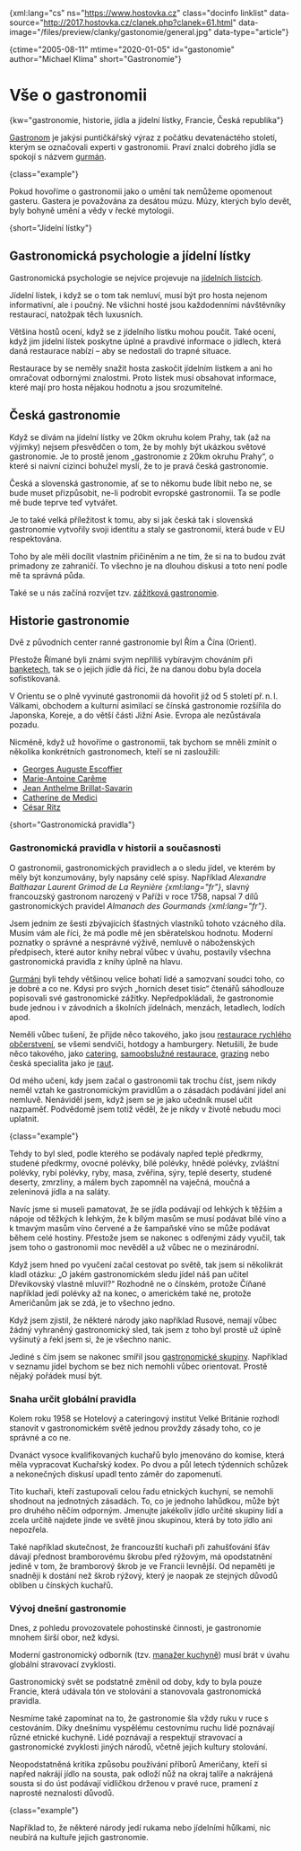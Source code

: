 
{xml:lang="cs" ns="https://www.hostovka.cz" class="docinfo linklist" data-source="http://2017.hostovka.cz/clanek.php?clanek=61.html" data-image="/files/preview/clanky/gastonomie/general.jpg" data-type="article"}

{ctime="2005-08-11" mtime="2020-01-05" id="gastonomie" author="Michael Klíma" short="Gastronomie"}

# Vše o gastronomii

{kw="gastronomie, historie, jídla a jídelní lístky, Francie, Česká republika"}

[Gastronom](gastronomove) je jakýsi puntičkářský výraz z počátku devatenáctého století, kterým se označovali experti v gastronomii. Praví znalci dobrého jídla se spokojí s názvem [gurmán](gastronomove#gurman).

{class="example"}

Pokud hovoříme o gastronomii jako o umění tak nemůžeme opomenout gasteru. Gastera je považována za desátou múzu. Múzy, kterých bylo devět, byly bohyně umění a vědy v řecké mytologii.

{short="Jídelní lístky"}

## Gastronomická psychologie a jídelní lístky

Gastronomická psychologie se nejvíce projevuje na [jídelních lístcích](popis_jidel_na_jidelnich_listcich).

Jídelní lístek, i když se o tom tak nemluví, musí být pro hosta nejenom informativní, ale i poučný. Ne všichni hosté jsou každodenními návštěvníky restaurací, natožpak těch luxusních.

Většina hostů ocení, když se z jídelního lístku mohou poučit. Také ocení, když jim jídelní lístek poskytne úplné a pravdivé informace o jídlech, která daná restaurace nabízí – aby se nedostali do trapné situace. 

Restaurace by se neměly snažit hosta zaskočit jídelním lístkem a ani ho omračovat odbornými znalostmi. Proto lístek musí obsahovat informace, které mají pro hosta nějakou hodnotu a jsou srozumitelné.

## Česká gastronomie

Když se dívám na jídelní lístky ve 20km okruhu kolem Prahy, tak (až na výjimky) nejsem přesvědčen o tom, že by mohly být ukázkou světové gastronomie. Je to prostě jenom „gastronomie z 20km okruhu Prahy“, o které si naivní cizinci bohužel myslí, že to je pravá česká gastronomie.

Česká a slovenská gastronomie, ať se to někomu bude líbit nebo ne, se bude muset přizpůsobit, ne-li podrobit evropské gastronomii. Ta se podle mě bude teprve teď vytvářet.

Je to také velká příležitost k tomu, aby si jak česká tak i slovenská gastronomie vytvořily svoji identitu a staly se gastronomií, která bude v EU respektována.

Toho by ale měli docílit vlastním přičiněním a ne tím, že si na to budou zvát primadony ze zahraničí. To všechno je na dlouhou diskusi a toto není podle mě ta správná půda.

Také se u nás začíná rozvíjet tzv. [zážitková gastronomie](zazitkova_gastonomie).

## Historie gastronomie

Dvě z původních center ranné gastronomie byl Řím a Čína (Orient).

Přestože Římané byli známi svým nepříliš vybíravým chováním při [banketech](banket), tak se o jejich jídle dá říci, že na danou dobu byla docela sofistikovaná.

V Orientu se o plně vyvinuté gastronomii dá hovořit již od 5 století př. n. l. Válkami, obchodem a kulturní asimilací se čínská gastronomie rozšířila do Japonska, Koreje, a do větší části Jižní Asie. Evropa ale nezůstávala pozadu.

Nicméně, když už hovoříme o gastronomii, tak bychom se mněli zmínit o několika konkrétních gastronomech, kteří se ni zasloužili:

 - [Georges Auguste Escoffier](auguste_escoffier)
 - [Marie-Antoine Carême](careme)
 - [Jean Anthelme Brillat-Savarin](co_chutna_cizincum#brillat-savarin)
 - [Catherine de Medici](catherine_de_medici)
 - [César Ritz](cesar_ritz)

{short="Gastronomická pravidla"}

### Gastronomická pravidla v historii a současnosti

O gastronomii, gastronomických pravidlech a o sledu jídel, ve kterém by měly být konzumovány, byly napsány celé spisy. Například _Alexandre Balthazar Laurent Grimod de La Reynière {xml:lang="fr"}_, slavný francouzský gastronom narozený v Paříži v roce 1758, napsal 7 dílů gastronomických pravidel _Almanach des Gourmands {xml:lang="fr"}_.

Jsem jedním ze šesti zbývajících šťastných vlastníků tohoto vzácného díla. Musím vám ale říci, že má podle mě jen sběratelskou hodnotu. Moderní poznatky o správné a nesprávné výživě, nemluvě o náboženských předpisech, které autor knihy nebral vůbec v úvahu, postavily všechna gastronomická pravidla z knihy úplně na hlavu.

[Gurmáni](gastronomove#gurman) byli tehdy většinou velice bohatí lidé a samozvaní soudci toho, co je dobré a co ne. Kdysi pro svých „horních deset tisíc“ čtenářů sáhodlouze popisovali své gastronomické zážitky. Nepředpokládali, že gastronomie bude jednou i v závodních a školních jídelnách, menzách, letadlech, lodích apod.

Neměli vůbec tušení, že přijde něco takového, jako jsou [restaurace rychlého občerstvení](mc_donalds), se všemi sendviči, hotdogy a hamburgery. Netušili, že bude něco takového, jako [catering](catering), [samoobslužné restaurace](samoobsluzna_restaurace), [grazing](pracovni_obedy#grazing) nebo česká specialita jako je [raut](catering).

Od mého učení, kdy jsem začal o gastronomii tak trochu číst, jsem nikdy neměl vztah ke gastronomickým pravidlům a o zásadách podávání jídel ani nemluvě. Nenáviděl jsem, když jsem se je jako učedník musel učit nazpaměť. Podvědomě jsem totiž věděl, že je nikdy v životě nebudu moci uplatnit.

{class="example"}

Tehdy to byl sled, podle kterého se podávaly napřed teplé předkrmy, studené předkrmy, ovocné polévky, bílé polévky, hnědé polévky, zvláštní polévky, rybí polévky, ryby, masa, zvěřina, sýry, teplé deserty, studené deserty, zmrzliny, a málem bych zapomněl na vaječná, moučná a zeleninová jídla a na saláty.

Navíc jsme si museli pamatovat, že se jídla podávají od lehkých k těžším a nápoje od těžkých k lehkým, že k bílým masům se musí podávat bílé víno a k tmavým masům víno červené a že šampaňské víno se může podávat během celé hostiny. Přestože jsem se nakonec s odřenými zády vyučil, tak jsem toho o gastronomii moc nevěděl a už vůbec ne o mezinárodní.

Když jsem hned po vyučení začal cestovat po světě, tak jsem si několikrát kladl otázku: „O jakém gastronomickém sledu jídel náš pan učitel Dřevikovský vlastně mluvil?“ Rozhodně ne o čínském, protože Číňané například jedí polévky až na konec, o americkém také ne, protože Američanům jak se zdá, je to všechno jedno.

Když jsem zjistil, že některé národy jako například Rusové, nemají vůbec žádný vyhraněný gastronomický sled, tak jsem z toho byl prostě už úplně vyšinutý a řekl jsem si, že je všechno nanic.

Jediné s čím jsem se nakonec smířil jsou [gastronomické skupiny](gastronomicke_skupiny). Například v seznamu jídel bychom se bez nich nemohli vůbec orientovat. Prostě nějaký pořádek musí být.

### Snaha určit globální pravidla

Kolem roku 1958 se Hotelový a cateringový institut Velké Británie rozhodl stanovit v gastronomickém světě jednou provždy zásady toho, co je správné a co ne.

Dvanáct vysoce kvalifikovaných kuchařů bylo jmenováno do komise, která měla vypracovat Kuchařský kodex. Po dvou a půl letech týdenních schůzek a nekonečných diskusí upadl tento záměr do zapomenutí.

Tito kuchaři, kteří zastupovali celou řadu etnických kuchyní, se nemohli shodnout na jednotných zásadách. To, co je jednoho lahůdkou, může být pro druhého něčím odporným. Jmenujte jakékoliv jídlo určité skupiny lidí a zcela určitě najdete jinde ve světě jinou skupinou, která by toto jídlo ani nepozřela.

Také například skutečnost, že francouzští kuchaři při zahušťování šťáv dávají přednost bramborovému škrobu před rýžovým, má opodstatnění jedině v tom, že bramborový škrob je ve Francii levnější. Od nepaměti je snadněji k dostání než škrob rýžový, který je naopak ze stejných důvodů oblíben u čínských kuchařů.

### Vývoj dnešní gastronomie

Dnes, z pohledu provozovatele pohostinské činnosti, je gastronomie mnohem širší obor, než kdysi.

Moderní gastronomický odborník (tzv. [manažer kuchyně](funkce_pracovniku_v_pohostinstvi)) musí brát v úvahu globální stravovací zvyklosti.

Gastronomický svět se podstatně změnil od doby, kdy to byla pouze Francie, která udávala tón ve stolování a stanovovala gastronomická pravidla.

Nesmíme také zapomínat na to, že gastronomie šla vždy ruku v ruce s cestováním. Díky dnešnímu vyspělému cestovnímu ruchu lidé poznávají různé etnické kuchyně. Lidé poznávají a respektují stravovací a gastronomické zvyklosti jiných národů, včetně jejich kultury stolování. 

Neopodstatněná kritika způsobu používání příborů Američany, kteří si napřed nakrájí jídlo na sousta, pak odloží nůž na okraj talíře a nakrájená sousta si do úst podávají vidličkou drženou v pravé ruce, pramení z naprosté neznalosti důvodů.

{class="example"}

Například to, že některé národy jedí rukama nebo jídelními hůlkami, nic neubírá na kultuře jejich gastronomie.

